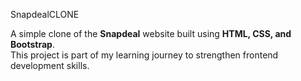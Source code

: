 
SnapdealCLONE

A simple clone of the **Snapdeal** website built using **HTML, CSS, and Bootstrap**.  
This project is part of my learning journey to strengthen frontend development skills.
